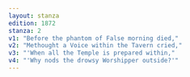 ```yaml
---
layout: stanza
edition: 1872
stanza: 2
v1: "Before the phantom of False morning died,"
v2: "Methought a Voice within the Tavern cried,"
v3: "'When all the Temple is prepared within,"
v4: "'Why nods the drowsy Worshipper outside?'"
---
```

